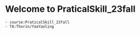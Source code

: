 # Welcome to PraticalSkill_23fall

<font face = "Roman New times">

    - course:PraticalSkill_23fall
    - TA:Thorin/YaoYaoling
